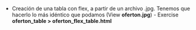 - Creación de una tabla con flex, a partir de un archivo .jpg. Tenemos que hacerlo lo más idéntico que podamos
(View **oferton.jpg**) - Exercise **oferton_table > oferton_flex_table.html**
